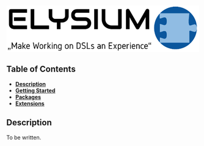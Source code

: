 <p align="center">
    <img src="doc/images/elysium-emas.png"/>
</p>

## Table of Contents
* [**Description**](#description)
* [**Getting Started**](/doc/GettingStarted.md)
* [**Packages**](../../packages/emastudio)
* [**Extensions**](../../extensions/emastudio)

## Description
To be written.